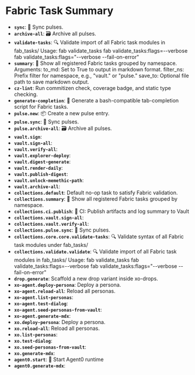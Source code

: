 # Fabric Task Summary

- **`sync`**: 🔄 Sync pulses.
- **`archive-all`**: 🗃️ Archive all pulses.
- **`validate-tasks`**: 🔍 Validate import of all Fabric task modules in fab_tasks/
    Usage:
        fab validate_tasks
        fab validate_tasks:flags=--verbose
        fab validate_tasks:flags="--verbose --fail-on-error"
- **`summary`**: 📄 Show all registered Fabric tasks grouped by namespace.
    Arguments:
        to_md: Set to True to output in markdown format.
        filter_ns: Prefix filter for namespace, e.g., "vault." or "pulse."
        save_to: Optional file path to save markdown output.
- **`cz-lint`**: Run commitizen check, coverage badge, and static type checking.
- **`generate-completion`**: 🐚 Generate a bash-compatible tab-completion script for Fabric tasks.
- **`pulse.new`**: 📦 Create a new pulse entry.
- **`pulse.sync`**: 🔄 Sync pulses.
- **`pulse.archive-all`**: 🗃️ Archive all pulses.
- **`vault.sign`**:
- **`vault.sign-all`**:
- **`vault.verify-all`**:
- **`vault.explorer-deploy`**:
- **`vault.digest-generate`**:
- **`vault.render-daily`**:
- **`vault.publish-digest`**:
- **`vault.unlock-memethic-path`**:
- **`vault.archive-all`**:
- **`collections.default`**: Default no-op task to satisfy Fabric validation.
- **`collections.summary`**: 📄 Show all registered Fabric tasks grouped by namespace.
- **`collections.ci.publish`**: 🚀 CI: Publish artifacts and log summary to Vault
- **`collections.vault.sign-all`**:
- **`collections.vault.verify-all`**:
- **`collections.pulse.sync`**: 🔄 Sync pulses.
- **`collections.core.core.validate-tasks`**: 🔍 Validate syntax of all Fabric task modules under fab_tasks/
- **`collections.validate.validate`**: 🔍 Validate import of all Fabric task modules in fab_tasks/
    Usage:
        fab validate_tasks
        fab validate_tasks:flags=--verbose
        fab validate_tasks:flags="--verbose --fail-on-error"
- **`drop.generate`**: Scaffold a new drop variant inside xo-drops.
- **`xo-agent.deploy-persona`**: Deploy a persona.
- **`xo-agent.reload-all`**: Reload all personas.
- **`xo-agent.list-personas`**:
- **`xo-agent.test-dialog`**:
- **`xo-agent.seed-personas-from-vault`**:
- **`xo-agent.generate-mdx`**:
- **`xo.deploy-persona`**: Deploy a persona.
- **`xo.reload-all`**: Reload all personas.
- **`xo.list-personas`**:
- **`xo.test-dialog`**:
- **`xo.seed-personas-from-vault`**:
- **`xo.generate-mdx`**:
- **`agent0.start`**: 🧠 Start Agent0 runtime
- **`agent0.generate-mdx`**:
